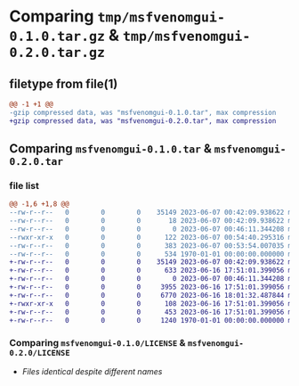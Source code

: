 # Comparing `tmp/msfvenomgui-0.1.0.tar.gz` & `tmp/msfvenomgui-0.2.0.tar.gz`

## filetype from file(1)

```diff
@@ -1 +1 @@
-gzip compressed data, was "msfvenomgui-0.1.0.tar", max compression
+gzip compressed data, was "msfvenomgui-0.2.0.tar", max compression
```

## Comparing `msfvenomgui-0.1.0.tar` & `msfvenomgui-0.2.0.tar`

### file list

```diff
@@ -1,6 +1,8 @@
--rw-r--r--   0        0        0    35149 2023-06-07 00:42:09.938622 msfvenomgui-0.1.0/LICENSE
--rw-r--r--   0        0        0       18 2023-06-07 00:42:09.938622 msfvenomgui-0.1.0/README.md
--rw-r--r--   0        0        0        0 2023-06-07 00:46:11.344208 msfvenomgui-0.1.0/msfvenomgui/__init__.py
--rwxr-xr-x   0        0        0      122 2023-06-07 00:54:40.295316 msfvenomgui-0.1.0/msfvenomgui/main.py
--rw-r--r--   0        0        0      383 2023-06-07 00:53:54.007035 msfvenomgui-0.1.0/pyproject.toml
--rw-r--r--   0        0        0      534 1970-01-01 00:00:00.000000 msfvenomgui-0.1.0/PKG-INFO
+-rw-r--r--   0        0        0    35149 2023-06-07 00:42:09.938622 msfvenomgui-0.2.0/LICENSE
+-rw-r--r--   0        0        0      633 2023-06-16 17:51:01.399056 msfvenomgui-0.2.0/README.md
+-rw-r--r--   0        0        0        0 2023-06-07 00:46:11.344208 msfvenomgui-0.2.0/msfvenomgui/__init__.py
+-rw-r--r--   0        0        0     3955 2023-06-16 17:51:01.399056 msfvenomgui-0.2.0/msfvenomgui/command_builder.py
+-rw-r--r--   0        0        0     6770 2023-06-16 18:01:32.487844 msfvenomgui-0.2.0/msfvenomgui/gui.py
+-rwxr-xr-x   0        0        0      108 2023-06-16 17:51:01.399056 msfvenomgui-0.2.0/msfvenomgui/main.py
+-rw-r--r--   0        0        0      453 2023-06-16 17:51:01.399056 msfvenomgui-0.2.0/pyproject.toml
+-rw-r--r--   0        0        0     1240 1970-01-01 00:00:00.000000 msfvenomgui-0.2.0/PKG-INFO
```

### Comparing `msfvenomgui-0.1.0/LICENSE` & `msfvenomgui-0.2.0/LICENSE`

 * *Files identical despite different names*

